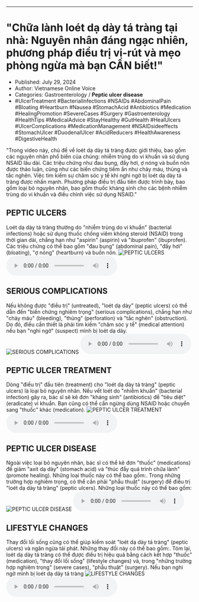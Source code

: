 
---

# \"Chữa lành loét dạ dày tá tràng tại nhà: Nguyên nhân đáng ngạc nhiên, phương pháp điều trị vi-rút và mẹo phòng ngừa mà bạn CẦN biết!\"

- Published: July 29, 2024
- Author: Vietnamese Online Voice
- Categories: Gastroenterology / **Peptic ulcer disease**
- #UlcerTreatment #BacterialInfections #NSAIDs #AbdominalPain #Bloating #Heartburn #Nausea #StomachAcid #Antibiotics #Medication #HealingPromotion #SevereCases #Surgery #Gastroenterology #HealthTips #MedicalAdvice #StayHealthy #GutHealth #HealUlcers #UlcerComplications #MedicationManagement #NSAIDsideeffects #StomachUlcer #DuodenalUlcer #AcidReducers #HealthAwareness #DigestiveHealth

"Trong video này, chủ đề về loét dạ dày tá tràng được giới thiệu, bao gồm các nguyên nhân phổ biến của chúng: nhiễm trùng do vi khuẩn và sử dụng NSAID lâu dài. Các triệu chứng như đau bụng, đầy hơi, ợ nóng và buồn nôn được thảo luận, cũng như các biến chứng tiềm ẩn như chảy máu, thủng và tắc nghẽn. Việc tìm kiếm sự chăm sóc y tế khi nghi ngờ bị loét dạ dày tá tràng được nhấn mạnh. Phương pháp điều trị đầu tiên được trình bày, bao gồm loại bỏ nguyên nhân, bao gồm thuốc kháng sinh cho các bệnh nhiễm trùng do vi khuẩn và điều chỉnh việc sử dụng NSAID."


## PEPTIC ULCERS

Loét dạ dày tá tràng thường do "nhiễm trùng do vi khuẩn" (bacterial infections) hoặc sử dụng thuốc chống viêm không steroid (NSAID) trong thời gian dài, chẳng hạn như "aspirin" (aspirin) và "ibuprofen" (ibuprofen). Các triệu chứng có thể bao gồm "đau bụng" (abdominal pain), "đầy hơi" (bloating), "ợ nóng" (heartburn) và buồn nôn.
![PEPTIC ULCERS](https://http-archiver-apis-production-80.schnworks.com/storage/images/transitions/2024-07-29/transition--6690425171-Montserrat-ExtraBold-9C27B0.jpg)
<audio controls>
    <source src="https://http-archiver-apis-production-80.schnworks.com/storage/storage/audio/file-969773739.mp3" type="audio/mpeg">
</audio>



## SERIOUS COMPLICATIONS

Nếu không được "điều trị" (untreated), "loét dạ dày" (peptic ulcers) có thể dẫn đến "biến chứng nghiêm trọng" (serious complications), chẳng hạn như "chảy máu" (bleeding), "thủng" (perforation) và "tắc nghẽn" (obstruction). Do đó, điều cần thiết là phải tìm kiếm "chăm sóc y tế" (medical attention) nếu bạn "nghi ngờ" (suspect) mình bị loét dạ dày.
![SERIOUS COMPLICATIONS](https://http-archiver-apis-production-80.schnworks.com/storage/images/transitions/2024-07-29/transition--35697610365-Montserrat-Thin-4A148C.jpg)
<audio controls>
    <source src="https://http-archiver-apis-production-80.schnworks.com/storage/storage/audio/file-27041694892.mp3" type="audio/mpeg">
</audio>



## PEPTIC ULCER TREATMENT

Dòng "điều trị" đầu tiên (treatment) cho "loét dạ dày tá tràng" (peptic ulcers) là loại bỏ nguyên nhân. Nếu vết loét do "nhiễm khuẩn" (bacterial infection) gây ra, bác sĩ sẽ kê đơn "kháng sinh" (antibiotics) để "tiêu diệt" (eradicate) vi khuẩn. Bạn cũng có thể cần ngừng dùng NSAID hoặc chuyển sang "thuốc" khác (medication).
![PEPTIC ULCER TREATMENT](https://http-archiver-apis-production-80.schnworks.com/storage/images/transitions/2024-07-29/transition--30316568476-Montserrat-ExtraBold-512DA8.jpg)
<audio controls>
    <source src="https://http-archiver-apis-production-80.schnworks.com/storage/storage/audio/file-7173674850.mp3" type="audio/mpeg">
</audio>



## PEPTIC ULCER DISEASE

Ngoài việc loại bỏ nguyên nhân, bác sĩ có thể kê đơn "thuốc" (medications) để giảm "axit dạ dày" (stomach acid) và "thúc đẩy quá trình chữa lành" (promote healing). Những loại thuốc này có thể bao gồm:. Trong những trường hợp nghiêm trọng, có thể cần phải "phẫu thuật" (surgery) để điều trị "loét dạ dày tá tràng" (peptic ulcers). Những loại thuốc này có thể bao gồm:
![PEPTIC ULCER DISEASE](https://http-archiver-apis-production-80.schnworks.com/storage/images/transitions/2024-07-29/transition-348967725-Montserrat-ExtraBold-9C27B0.jpg)
<audio controls>
    <source src="https://http-archiver-apis-production-80.schnworks.com/storage/storage/audio/file-27356041167.mp3" type="audio/mpeg">
</audio>



## LIFESTYLE CHANGES

Thay đổi lối sống cũng có thể giúp kiểm soát "loét dạ dày tá tràng" (peptic ulcers) và ngăn ngừa tái phát. Những thay đổi này có thể bao gồm:. Tóm lại, loét dạ dày tá tràng có thể được điều trị hiệu quả bằng cách kết hợp "thuốc" (medication), "thay đổi lối sống" (lifestyle changes) và, trong "những trường hợp nghiêm trọng" (severe cases), "phẫu thuật" (surgery). Nếu bạn nghi ngờ mình bị loét dạ dày tá tràng
![LIFESTYLE CHANGES](https://http-archiver-apis-production-80.schnworks.com/storage/images/transitions/2024-07-29/transition--8430435656-Montserrat-SemiBold-004895.jpg)
<audio controls>
    <source src="https://http-archiver-apis-production-80.schnworks.com/storage/storage/audio/file-11518857295.mp3" type="audio/mpeg">
</audio>


